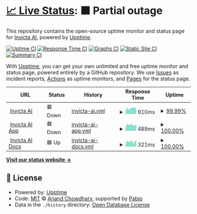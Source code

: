 # [📈 Live Status](https://Invicta-AI.github.io/invicta-ai-upptime): <!--live status--> **🟧 Partial outage**

This repository contains the open-source uptime monitor and status page for [Invicta AI](https://invictai.io/), powered by [Upptime](https://github.com/upptime/upptime).

[![Uptime CI](https://github.com/Invicta-AI/invicta-ai-upptime/workflows/Uptime%20CI/badge.svg)](https://github.com/Invicta-AI/invicta-ai-upptime/actions?query=workflow%3A%22Uptime+CI%22)
[![Response Time CI](https://github.com/Invicta-AI/invicta-ai-upptime/workflows/Response%20Time%20CI/badge.svg)](https://github.com/Invicta-AI/invicta-ai-upptime/actions?query=workflow%3A%22Response+Time+CI%22)
[![Graphs CI](https://github.com/Invicta-AI/invicta-ai-upptime/workflows/Graphs%20CI/badge.svg)](https://github.com/Invicta-AI/invicta-ai-upptime/actions?query=workflow%3A%22Graphs+CI%22)
[![Static Site CI](https://github.com/Invicta-AI/invicta-ai-upptime/workflows/Static%20Site%20CI/badge.svg)](https://github.com/Invicta-AI/invicta-ai-upptime/actions?query=workflow%3A%22Static+Site+CI%22)
[![Summary CI](https://github.com/Invicta-AI/invicta-ai-upptime/workflows/Summary%20CI/badge.svg)](https://github.com/Invicta-AI/invicta-ai-upptime/actions?query=workflow%3A%22Summary+CI%22)

With [Upptime](https://upptime.js.org), you can get your own unlimited and free uptime monitor and status page, powered entirely by a GitHub repository. We use [Issues](https://github.com/Invicta-AI/invicta-ai-upptime/issues) as incident reports, [Actions](https://github.com/Invicta-AI/invicta-ai-upptime/actions) as uptime monitors, and [Pages](https://Invicta-AI.github.io/invicta-ai-upptime) for the status page.

<!--start: status pages-->
<!-- This summary is generated by Upptime (https://github.com/upptime/upptime) -->
<!-- Do not edit this manually, your changes will be overwritten -->
<!-- prettier-ignore -->
| URL | Status | History | Response Time | Uptime |
| --- | ------ | ------- | ------------- | ------ |
| <img alt="" src="https://icons.duckduckgo.com/ip3/invictai.io.ico" height="13"> [Invicta AI](https://invictai.io) | 🟥 Down | [invicta-ai.yml](https://github.com/Invicta-AI/invicta-ai-upptime/commits/HEAD/history/invicta-ai.yml) | <details><summary><img alt="Response time graph" src="./graphs/invicta-ai/response-time-week.png" height="20"> 910ms</summary><br><a href="https://Invicta-AI.github.io/invicta-ai-upptime/history/invicta-ai"><img alt="Response time 885" src="https://img.shields.io/endpoint?url=https%3A%2F%2Fraw.githubusercontent.com%2FInvicta-AI%2Finvicta-ai-upptime%2FHEAD%2Fapi%2Finvicta-ai%2Fresponse-time.json"></a><br><a href="https://Invicta-AI.github.io/invicta-ai-upptime/history/invicta-ai"><img alt="24-hour response time 843" src="https://img.shields.io/endpoint?url=https%3A%2F%2Fraw.githubusercontent.com%2FInvicta-AI%2Finvicta-ai-upptime%2FHEAD%2Fapi%2Finvicta-ai%2Fresponse-time-day.json"></a><br><a href="https://Invicta-AI.github.io/invicta-ai-upptime/history/invicta-ai"><img alt="7-day response time 910" src="https://img.shields.io/endpoint?url=https%3A%2F%2Fraw.githubusercontent.com%2FInvicta-AI%2Finvicta-ai-upptime%2FHEAD%2Fapi%2Finvicta-ai%2Fresponse-time-week.json"></a><br><a href="https://Invicta-AI.github.io/invicta-ai-upptime/history/invicta-ai"><img alt="30-day response time 904" src="https://img.shields.io/endpoint?url=https%3A%2F%2Fraw.githubusercontent.com%2FInvicta-AI%2Finvicta-ai-upptime%2FHEAD%2Fapi%2Finvicta-ai%2Fresponse-time-month.json"></a><br><a href="https://Invicta-AI.github.io/invicta-ai-upptime/history/invicta-ai"><img alt="1-year response time 885" src="https://img.shields.io/endpoint?url=https%3A%2F%2Fraw.githubusercontent.com%2FInvicta-AI%2Finvicta-ai-upptime%2FHEAD%2Fapi%2Finvicta-ai%2Fresponse-time-year.json"></a></details> | <details><summary><a href="https://Invicta-AI.github.io/invicta-ai-upptime/history/invicta-ai">99.99%</a></summary><a href="https://Invicta-AI.github.io/invicta-ai-upptime/history/invicta-ai"><img alt="All-time uptime 99.75%" src="https://img.shields.io/endpoint?url=https%3A%2F%2Fraw.githubusercontent.com%2FInvicta-AI%2Finvicta-ai-upptime%2FHEAD%2Fapi%2Finvicta-ai%2Fuptime.json"></a><br><a href="https://Invicta-AI.github.io/invicta-ai-upptime/history/invicta-ai"><img alt="24-hour uptime 99.96%" src="https://img.shields.io/endpoint?url=https%3A%2F%2Fraw.githubusercontent.com%2FInvicta-AI%2Finvicta-ai-upptime%2FHEAD%2Fapi%2Finvicta-ai%2Fuptime-day.json"></a><br><a href="https://Invicta-AI.github.io/invicta-ai-upptime/history/invicta-ai"><img alt="7-day uptime 99.99%" src="https://img.shields.io/endpoint?url=https%3A%2F%2Fraw.githubusercontent.com%2FInvicta-AI%2Finvicta-ai-upptime%2FHEAD%2Fapi%2Finvicta-ai%2Fuptime-week.json"></a><br><a href="https://Invicta-AI.github.io/invicta-ai-upptime/history/invicta-ai"><img alt="30-day uptime 99.67%" src="https://img.shields.io/endpoint?url=https%3A%2F%2Fraw.githubusercontent.com%2FInvicta-AI%2Finvicta-ai-upptime%2FHEAD%2Fapi%2Finvicta-ai%2Fuptime-month.json"></a><br><a href="https://Invicta-AI.github.io/invicta-ai-upptime/history/invicta-ai"><img alt="1-year uptime 99.75%" src="https://img.shields.io/endpoint?url=https%3A%2F%2Fraw.githubusercontent.com%2FInvicta-AI%2Finvicta-ai-upptime%2FHEAD%2Fapi%2Finvicta-ai%2Fuptime-year.json"></a></details>
| <img alt="" src="https://icons.duckduckgo.com/ip3/app.invictai.io.ico" height="13"> [Invicta AI App](https://app.invictai.io) | 🟥 Down | [invicta-ai-app.yml](https://github.com/Invicta-AI/invicta-ai-upptime/commits/HEAD/history/invicta-ai-app.yml) | <details><summary><img alt="Response time graph" src="./graphs/invicta-ai-app/response-time-week.png" height="20"> 489ms</summary><br><a href="https://Invicta-AI.github.io/invicta-ai-upptime/history/invicta-ai-app"><img alt="Response time 568" src="https://img.shields.io/endpoint?url=https%3A%2F%2Fraw.githubusercontent.com%2FInvicta-AI%2Finvicta-ai-upptime%2FHEAD%2Fapi%2Finvicta-ai-app%2Fresponse-time.json"></a><br><a href="https://Invicta-AI.github.io/invicta-ai-upptime/history/invicta-ai-app"><img alt="24-hour response time 488" src="https://img.shields.io/endpoint?url=https%3A%2F%2Fraw.githubusercontent.com%2FInvicta-AI%2Finvicta-ai-upptime%2FHEAD%2Fapi%2Finvicta-ai-app%2Fresponse-time-day.json"></a><br><a href="https://Invicta-AI.github.io/invicta-ai-upptime/history/invicta-ai-app"><img alt="7-day response time 489" src="https://img.shields.io/endpoint?url=https%3A%2F%2Fraw.githubusercontent.com%2FInvicta-AI%2Finvicta-ai-upptime%2FHEAD%2Fapi%2Finvicta-ai-app%2Fresponse-time-week.json"></a><br><a href="https://Invicta-AI.github.io/invicta-ai-upptime/history/invicta-ai-app"><img alt="30-day response time 458" src="https://img.shields.io/endpoint?url=https%3A%2F%2Fraw.githubusercontent.com%2FInvicta-AI%2Finvicta-ai-upptime%2FHEAD%2Fapi%2Finvicta-ai-app%2Fresponse-time-month.json"></a><br><a href="https://Invicta-AI.github.io/invicta-ai-upptime/history/invicta-ai-app"><img alt="1-year response time 568" src="https://img.shields.io/endpoint?url=https%3A%2F%2Fraw.githubusercontent.com%2FInvicta-AI%2Finvicta-ai-upptime%2FHEAD%2Fapi%2Finvicta-ai-app%2Fresponse-time-year.json"></a></details> | <details><summary><a href="https://Invicta-AI.github.io/invicta-ai-upptime/history/invicta-ai-app">100.00%</a></summary><a href="https://Invicta-AI.github.io/invicta-ai-upptime/history/invicta-ai-app"><img alt="All-time uptime 99.75%" src="https://img.shields.io/endpoint?url=https%3A%2F%2Fraw.githubusercontent.com%2FInvicta-AI%2Finvicta-ai-upptime%2FHEAD%2Fapi%2Finvicta-ai-app%2Fuptime.json"></a><br><a href="https://Invicta-AI.github.io/invicta-ai-upptime/history/invicta-ai-app"><img alt="24-hour uptime 99.99%" src="https://img.shields.io/endpoint?url=https%3A%2F%2Fraw.githubusercontent.com%2FInvicta-AI%2Finvicta-ai-upptime%2FHEAD%2Fapi%2Finvicta-ai-app%2Fuptime-day.json"></a><br><a href="https://Invicta-AI.github.io/invicta-ai-upptime/history/invicta-ai-app"><img alt="7-day uptime 100.00%" src="https://img.shields.io/endpoint?url=https%3A%2F%2Fraw.githubusercontent.com%2FInvicta-AI%2Finvicta-ai-upptime%2FHEAD%2Fapi%2Finvicta-ai-app%2Fuptime-week.json"></a><br><a href="https://Invicta-AI.github.io/invicta-ai-upptime/history/invicta-ai-app"><img alt="30-day uptime 99.67%" src="https://img.shields.io/endpoint?url=https%3A%2F%2Fraw.githubusercontent.com%2FInvicta-AI%2Finvicta-ai-upptime%2FHEAD%2Fapi%2Finvicta-ai-app%2Fuptime-month.json"></a><br><a href="https://Invicta-AI.github.io/invicta-ai-upptime/history/invicta-ai-app"><img alt="1-year uptime 99.75%" src="https://img.shields.io/endpoint?url=https%3A%2F%2Fraw.githubusercontent.com%2FInvicta-AI%2Finvicta-ai-upptime%2FHEAD%2Fapi%2Finvicta-ai-app%2Fuptime-year.json"></a></details>
| <img alt="" src="https://icons.duckduckgo.com/ip3/info.invictai.io.ico" height="13"> [Invicta AI Docs](https://info.invictai.io) | 🟩 Up | [invicta-ai-docs.yml](https://github.com/Invicta-AI/invicta-ai-upptime/commits/HEAD/history/invicta-ai-docs.yml) | <details><summary><img alt="Response time graph" src="./graphs/invicta-ai-docs/response-time-week.png" height="20"> 321ms</summary><br><a href="https://Invicta-AI.github.io/invicta-ai-upptime/history/invicta-ai-docs"><img alt="Response time 303" src="https://img.shields.io/endpoint?url=https%3A%2F%2Fraw.githubusercontent.com%2FInvicta-AI%2Finvicta-ai-upptime%2FHEAD%2Fapi%2Finvicta-ai-docs%2Fresponse-time.json"></a><br><a href="https://Invicta-AI.github.io/invicta-ai-upptime/history/invicta-ai-docs"><img alt="24-hour response time 416" src="https://img.shields.io/endpoint?url=https%3A%2F%2Fraw.githubusercontent.com%2FInvicta-AI%2Finvicta-ai-upptime%2FHEAD%2Fapi%2Finvicta-ai-docs%2Fresponse-time-day.json"></a><br><a href="https://Invicta-AI.github.io/invicta-ai-upptime/history/invicta-ai-docs"><img alt="7-day response time 321" src="https://img.shields.io/endpoint?url=https%3A%2F%2Fraw.githubusercontent.com%2FInvicta-AI%2Finvicta-ai-upptime%2FHEAD%2Fapi%2Finvicta-ai-docs%2Fresponse-time-week.json"></a><br><a href="https://Invicta-AI.github.io/invicta-ai-upptime/history/invicta-ai-docs"><img alt="30-day response time 290" src="https://img.shields.io/endpoint?url=https%3A%2F%2Fraw.githubusercontent.com%2FInvicta-AI%2Finvicta-ai-upptime%2FHEAD%2Fapi%2Finvicta-ai-docs%2Fresponse-time-month.json"></a><br><a href="https://Invicta-AI.github.io/invicta-ai-upptime/history/invicta-ai-docs"><img alt="1-year response time 303" src="https://img.shields.io/endpoint?url=https%3A%2F%2Fraw.githubusercontent.com%2FInvicta-AI%2Finvicta-ai-upptime%2FHEAD%2Fapi%2Finvicta-ai-docs%2Fresponse-time-year.json"></a></details> | <details><summary><a href="https://Invicta-AI.github.io/invicta-ai-upptime/history/invicta-ai-docs">100.00%</a></summary><a href="https://Invicta-AI.github.io/invicta-ai-upptime/history/invicta-ai-docs"><img alt="All-time uptime 100.00%" src="https://img.shields.io/endpoint?url=https%3A%2F%2Fraw.githubusercontent.com%2FInvicta-AI%2Finvicta-ai-upptime%2FHEAD%2Fapi%2Finvicta-ai-docs%2Fuptime.json"></a><br><a href="https://Invicta-AI.github.io/invicta-ai-upptime/history/invicta-ai-docs"><img alt="24-hour uptime 100.00%" src="https://img.shields.io/endpoint?url=https%3A%2F%2Fraw.githubusercontent.com%2FInvicta-AI%2Finvicta-ai-upptime%2FHEAD%2Fapi%2Finvicta-ai-docs%2Fuptime-day.json"></a><br><a href="https://Invicta-AI.github.io/invicta-ai-upptime/history/invicta-ai-docs"><img alt="7-day uptime 100.00%" src="https://img.shields.io/endpoint?url=https%3A%2F%2Fraw.githubusercontent.com%2FInvicta-AI%2Finvicta-ai-upptime%2FHEAD%2Fapi%2Finvicta-ai-docs%2Fuptime-week.json"></a><br><a href="https://Invicta-AI.github.io/invicta-ai-upptime/history/invicta-ai-docs"><img alt="30-day uptime 100.00%" src="https://img.shields.io/endpoint?url=https%3A%2F%2Fraw.githubusercontent.com%2FInvicta-AI%2Finvicta-ai-upptime%2FHEAD%2Fapi%2Finvicta-ai-docs%2Fuptime-month.json"></a><br><a href="https://Invicta-AI.github.io/invicta-ai-upptime/history/invicta-ai-docs"><img alt="1-year uptime 100.00%" src="https://img.shields.io/endpoint?url=https%3A%2F%2Fraw.githubusercontent.com%2FInvicta-AI%2Finvicta-ai-upptime%2FHEAD%2Fapi%2Finvicta-ai-docs%2Fuptime-year.json"></a></details>

<!--end: status pages-->

[**Visit our status website →**](https://Invicta-AI.github.io/invicta-ai-upptime)

## 📄 License

- Powered by: [Upptime](https://github.com/upptime/upptime)
- Code: [MIT](./LICENSE) © [Anand Chowdhary](https://anandchowdhary.com), supported by [Pabio](https://pabio.com)
- Data in the `./history` directory: [Open Database License](https://opendatacommons.org/licenses/odbl/1-0/)
